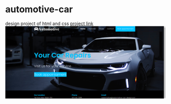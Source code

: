 # automotive-car

design project of html and css 
<a href="https://bmalkes.github.io/automotive-car/.">project link</a>
<img src="https://github.com/BmAlkes/automotive-car/blob/master/2020-09-20%20(2).png?raw=true"/>

